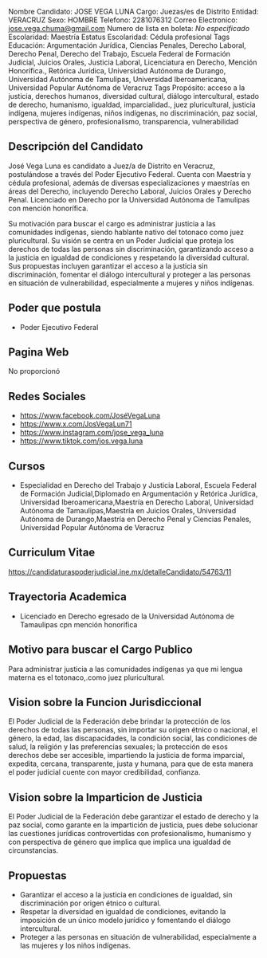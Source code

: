 Nombre Candidato: JOSE VEGA LUNA
Cargo: Juezas/es de Distrito
Entidad: VERACRUZ
Sexo: HOMBRE
Telefono: 2281076312
Correo Electronico: jose.vega.chuma@gmail.com
Numero de lista en boleta: *No especificado*
Escolaridad: Maestría
Estatus Escolaridad: Cédula profesional
Tags Educación: Argumentación Jurídica, Ciencias Penales, Derecho Laboral, Derecho Penal, Derecho del Trabajo, Escuela Federal de Formación Judicial, Juicios Orales, Justicia Laboral, Licenciatura en Derecho, Mención Honorífica., Retórica Jurídica, Universidad Autónoma de Durango, Universidad Autónoma de Tamulipas, Universidad Iberoamericana, Universidad Popular Autónoma de Veracruz
Tags Propósito: acceso a la justicia, derechos humanos, diversidad cultural, diálogo intercultural, estado de derecho, humanismo, igualdad, imparcialidad., juez pluricultural, justicia indígena, mujeres indígenas, niños indígenas, no discriminación, paz social, perspectiva de género, profesionalismo, transparencia, vulnerabilidad


## Descripción del Candidato 

José Vega Luna es candidato a Juez/a de Distrito en Veracruz, postulándose a través del Poder Ejecutivo Federal. Cuenta con Maestría y cédula profesional, además de diversas especializaciones y maestrías en áreas del Derecho, incluyendo Derecho Laboral, Juicios Orales y Derecho Penal. Licenciado en Derecho por la Universidad Autónoma de Tamulipas con mención honorífica.

Su motivación para buscar el cargo es administrar justicia a las comunidades indígenas, siendo hablante nativo del totonaco como juez pluricultural. Su visión se centra en un Poder Judicial que proteja los derechos de todas las personas sin discriminación, garantizando acceso a la justicia en igualdad de condiciones y respetando la diversidad cultural. Sus propuestas incluyen garantizar el acceso a la justicia sin discriminación, fomentar el diálogo intercultural y proteger a las personas en situación de vulnerabilidad, especialmente a mujeres y niños indígenas.


## Poder que postula

- Poder Ejecutivo Federal


## Pagina Web

No proporcionó


## Redes Sociales

- https://www.facebook.com/JoséVegaLuna
- https://www.x.com/JosVegaLun71
- https://www.instagram.com/jose_vega_luna
- https://www.tiktok.com/jos.vega.luna


## Cursos

- Especialidad en Derecho del Trabajo y Justicia Laboral, Escuela Federal de Formación Judicial,Diplomado en Argumentación y Retórica Jurídica, Universidad Iberoamericana,Maestría en Derecho Laboral, Universidad Autónoma de Tamaulipas,Maestría en Juicios Orales, Universidad Autónoma de Durango,Maestría en Derecho Penal y Ciencias Penales, Universidad Popular Autónoma de Veracruz


## Curriculum Vitae

https://candidaturaspoderjudicial.ine.mx/detalleCandidato/54763/11


## Trayectoria Academica

- Licenciado en Derecho egresado de la Universidad Autónoma de Tamaulipas cpn mención honorifica


## Motivo para buscar el Cargo Publico

Para administrar justicia a las comunidades indígenas ya que mi lengua materna es el totonaco,.como juez pluricultural.


## Vision sobre la Funcion Jurisdiccional

El Poder Judicial de la Federación debe brindar la protección de los derechos de todas las personas, sin importar su origen étnico o nacional, el género, la edad, las discapacidades, la condición social, las condiciones de salud, la religión y las preferencias sexuales; la protección de esos derechos debe ser accesible, impartiendo la justicia de forma imparcial, expedita, cercana, transparente, justa y humana, para que de esta manera el poder judicial cuente con mayor credibilidad, confianza.


## Vision sobre la Imparticion de Justicia

El Poder Judicial de la Federación debe garantizar el estado de derecho y la paz social, como garante en la impartición de justicia, pues debe solucionar las cuestiones jurídicas controvertidas con profesionalismo, humanismo y con perspectiva de género que implica que implica una igualdad de circunstancias.


## Propuestas

- Garantizar el acceso a la justicia en condiciones de igualdad, sin discriminación por origen étnico o cultural.
- Respetar la diversidad  en igualdad de condiciones, evitando la imposición de un único modelo jurídico y fomentando el diálogo intercultural.
- Proteger a las personas en situación de vulnerabilidad, especialmente a las mujeres y los niños indígenas.

